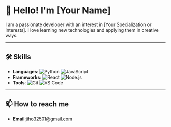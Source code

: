 # 👋 Hello! I'm [Your Name]

I am a passionate developer with an interest in [Your Specialization or Interests]. I love learning new technologies and applying them in creative ways.

---

## 🛠️ Skills

- **Languages**: ![Python](https://img.shields.io/badge/-Python-3776AB?style=flat-square&logo=python&logoColor=ffffff) ![JavaScript](https://img.shields.io/badge/-JavaScript-F7DF1E?style=flat-square&logo=javascript&logoColor=000000)
- **Frameworks**: ![React](https://img.shields.io/badge/-React-61DAFB?style=flat-square&logo=react&logoColor=000000) ![Node.js](https://img.shields.io/badge/-Node.js-339933?style=flat-square&logo=node.js&logoColor=ffffff)
- **Tools**: ![Git](https://img.shields.io/badge/-Git-F05032?style=flat-square&logo=git&logoColor=ffffff) ![VS Code](https://img.shields.io/badge/-VS%20Code-007ACC?style=flat-square&logo=visual-studio-code&logoColor=ffffff)

---

## 📫 How to reach me

- **Email**:jiho32501@gmail.com

